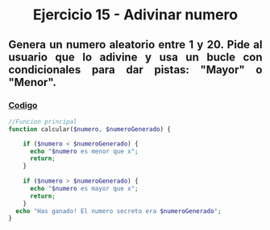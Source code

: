 <div align="center">

# Ejercicio 15 - Adivinar numero

<div align="justify">

## Genera un numero aleatorio entre 1 y 20. Pide al usuario que lo adivine y usa un bucle con condicionales para dar pistas: "Mayor" o "Menor".
   


### [Codigo](https://github.com/ATPRodriguez/AED/tree/main/Elementos-basicos-en-php/src/public/Ejercicio15)
```php
//Funcion principal
function calcular($numero, $numeroGenerado) {

    if ($numero < $numeroGenerado) {
      echo "$numero es menor que x";
      return;
    }
    
    if ($numero > $numeroGenerado) {
      echo "$numero es mayor que x";
      return;
    }
  echo "Has ganado! El numero secreto era $numeroGenerado";
}

```

</div>

</div>
